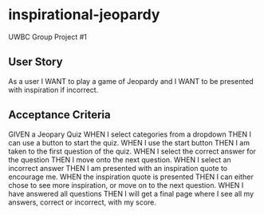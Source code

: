 # inspirational-jeopardy
UWBC Group Project #1
 
## User Story
As a user
I WANT to play a game of Jeopardy and 
I WANT to be presented with inspiration if incorrect.

## Acceptance Criteria
GIVEN a Jeopary Quiz
WHEN I select categories from a dropdown
THEN I can use a button to start the quiz.
WHEN I use the start button 
THEN I am taken to the first question of the quiz.
WHEN I select the correct answer for the question
THEN I move onto the next question.
WHEN I select an incorrect answer
THEN I am presented with an inspiration quote to encourage me. 
WHEN the inspiration quote is presented
THEN I can either chose to see more inspiration, or move on to the next question. 
WHEN I have answered all questions 
THEN I will get a final page where I see all my answers, correct or incorrect, with my score.